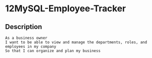 # 12MySQL-Employee-Tracker

## Description
```
As a business owner
I want to be able to view and manage the departments, roles, and employees in my company
So that I can organize and plan my business
```
